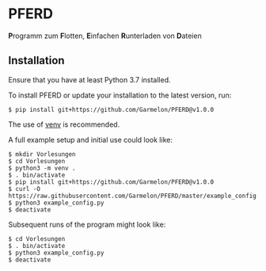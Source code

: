 # PFERD

**P**rogramm zum **F**lotten, **E**infachen **R**unterladen von **D**ateien

## Installation

Ensure that you have at least Python 3.7 installed.

To install PFERD or update your installation to the latest version, run:
```
$ pip install git+https://github.com/Garmelon/PFERD@v1.0.0
```

The use of [venv](https://docs.python.org/3/library/venv.html) is recommended.

A full example setup and initial use could look like:
```
$ mkdir Vorlesungen
$ cd Vorlesungen
$ python3 -m venv .
$ . bin/activate
$ pip install git+https://github.com/Garmelon/PFERD@v1.0.0
$ curl -O https://raw.githubusercontent.com/Garmelon/PFERD/master/example_config.py
$ python3 example_config.py
$ deactivate
```

Subsequent runs of the program might look like:
```
$ cd Vorlesungen
$ . bin/activate
$ python3 example_config.py
$ deactivate
```
